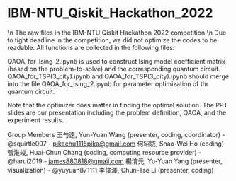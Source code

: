 # IBM-NTU_Qiskit_Hackathon_2022
\n The raw files in the IBM-NTU Qiskit Hackathon 2022 competition
\n Due to tight deadline in the competition,  we did not optimize the codes to be readable. All functions are collected in the following files:

QAOA_for_Ising_2.ipynb is used to construct Ising model coefficient matrix (based on the problem-to-solve) and the corresponding quantum circuit.
QAOA_for_TSP(3_city).ipynb and QAOA_for_TSP(3_city).ipynb should merge into the file QAOA_for_Ising_2.ipynb for parameter optimization of thr quantum circuit.

Note that the optimizer does matter in finding the optimal solution.
The PPT slides are our presentation including the problem definition, QAOA, and the experiment results.



Group Members
王勻遠, Yun-Yuan Wang (presenter, coding, coordinator) - @squirtle007 - pikachu1115pika@gmail.com
何紹威, Shao-Wei Ho (coding)
張淮竣, Huai-Chun Chang (coding, computing resource provider) - @harui2019 - james880818@gmail.com
楊淯元, Yu-Yuan Yang (presenter, visualization) - @yuyuan871111
李俊澤, Chun-Tse Li (presenter, coding)
